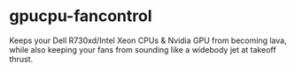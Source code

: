 # gpucpu-fancontrol
Keeps your Dell R730xd/Intel Xeon CPUs &amp; Nvidia GPU from becoming lava, while also keeping your fans from sounding like a widebody jet at takeoff thrust.
